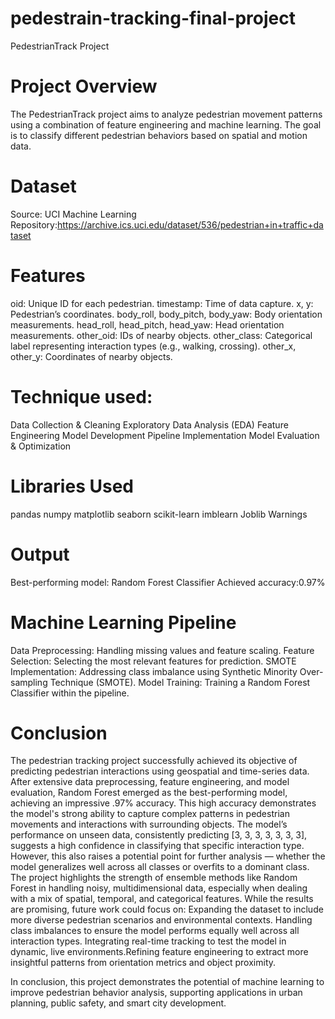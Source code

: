 # pedestrain-tracking-final-project
PedestrianTrack Project

# Project Overview

The PedestrianTrack project aims to analyze pedestrian movement patterns using a combination of feature engineering and machine learning. The goal is to classify different pedestrian behaviors based on spatial and motion data.
# Dataset
Source:
UCI Machine Learning Repository:https://archive.ics.uci.edu/dataset/536/pedestrian+in+traffic+dataset

# Features
oid: Unique ID for each pedestrian.
timestamp: Time of data capture.
x, y: Pedestrian’s coordinates.
body_roll, body_pitch, body_yaw: Body orientation measurements.
head_roll, head_pitch, head_yaw: Head orientation measurements.
other_oid: IDs of nearby objects.
other_class: Categorical label representing interaction types (e.g., walking, crossing).
other_x, other_y: Coordinates of nearby objects.

# Technique used:
Data Collection & Cleaning
Exploratory Data Analysis (EDA)
Feature Engineering
Model Development
Pipeline Implementation
Model Evaluation & Optimization

# Libraries Used
pandas
numpy
matplotlib
seaborn
scikit-learn
imblearn
Joblib 
Warnings 
# Output
Best-performing model: Random Forest Classifier
Achieved accuracy:0.97%
# Machine Learning Pipeline
Data Preprocessing: Handling missing values and feature scaling.
Feature Selection: Selecting the most relevant features for prediction.
SMOTE Implementation: Addressing class imbalance using Synthetic Minority Over-sampling Technique (SMOTE).
Model Training: Training a Random Forest Classifier within the pipeline.
# Conclusion
The pedestrian tracking project successfully achieved its objective of predicting pedestrian interactions using geospatial and time-series data. After extensive data preprocessing, feature engineering, and model evaluation, Random Forest emerged as the best-performing model, achieving an impressive .97% accuracy. This high accuracy demonstrates the model's strong ability to capture complex patterns in pedestrian movements and interactions with surrounding objects.
The model’s performance on unseen data, consistently predicting [3, 3, 3, 3, 3, 3, 3], suggests a high confidence in classifying that specific interaction type. However, this also raises a potential point for further analysis — whether the model generalizes well across all classes or overfits to a dominant class.
The project highlights the strength of ensemble methods like Random Forest in handling noisy, multidimensional data, especially when dealing with a mix of spatial, temporal, and categorical features. While the results are promising, future work could focus on:
Expanding the dataset to include more diverse pedestrian scenarios and environmental contexts.
Handling class imbalances to ensure the model performs equally well across all interaction types.
Integrating real-time tracking to test the model in dynamic, live environments.Refining feature engineering to extract more insightful patterns from orientation metrics and object proximity.

In conclusion, this project demonstrates the potential of machine learning to improve pedestrian behavior analysis, supporting applications in urban planning, public safety, and smart city development.
